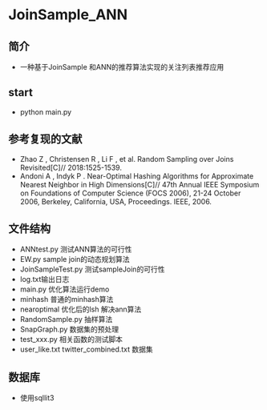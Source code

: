 # JoinSample_ANN
## 简介

* 一种基于JoinSample 和ANN的推荐算法实现的关注列表推荐应用

## start

* python main.py

## 参考复现的文献

* Zhao Z , Christensen R , Li F , et al. Random Sampling over Joins Revisited[C]// 2018:1525-1539.
* Andoni A , Indyk P . Near-Optimal Hashing Algorithms for Approximate Nearest Neighbor in High Dimensions[C]// 47th
  Annual IEEE Symposium on Foundations of Computer Science (FOCS 2006), 21-24 October 2006, Berkeley, California, USA,
  Proceedings. IEEE, 2006.

## 文件结构

* ANNtest.py 测试ANN算法的可行性
* EW.py sample join的动态规划算法
* JoinSampleTest.py 测试sampleJoin的可行性
* log.txt输出日志
* main.py 优化算法运行demo
* minhash 普通的minhash算法
* nearoptimal 优化后的lsh 解决ann算法
* RandomSample.py 抽样算法
* SnapGraph.py 数据集的预处理
* test_xxx.py 相关函数的测试脚本
* user_like.txt twitter_combined.txt 数据集

## 数据库

* 使用sqllit3